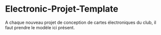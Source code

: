 # Electronic-Projet-Template

A chaque nouveau projet de conception de cartes électroniques du club, il faut prendre le modèle ici présent.
